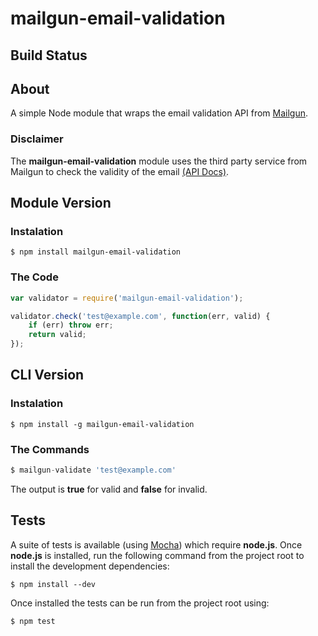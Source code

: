 # mailgun-email-validation

## Build Status

## About

A simple Node module that wraps the email validation API from [Mailgun](http://mailgun.com/).

### Disclaimer
The **mailgun-email-validation** module uses the third party service from Mailgun to check the validity of the email [(API Docs)](http://documentation.mailgun.com/api-email-validation.html).

## Module Version

### Instalation

```shell
$ npm install mailgun-email-validation
```

### The Code

```javascript
var validator = require('mailgun-email-validation');

validator.check('test@example.com', function(err, valid) {
	if (err) throw err;
	return valid;
});
```

## CLI Version

### Instalation

```shell
$ npm install -g mailgun-email-validation
```

### The Commands

```javascript
$ mailgun-validate 'test@example.com'
```

The output is **true** for valid and **false** for invalid.

## Tests

A suite of tests is available (using [Mocha](http://visionmedia.github.io/mocha/)) which require **node.js**. Once **node.js** is installed, run the following command from the project root to install the development dependencies:

```shell
$ npm install --dev
```

Once installed the tests can be run from the project root using:

```shell
$ npm test
```
